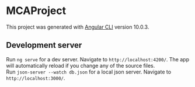 # MCAProject

This project was generated with [Angular CLI](https://github.com/angular/angular-cli) version 10.0.3.

## Development server

Run `ng serve` for a dev server. Navigate to `http://localhost:4200/`. The app will automatically reload if you change any of the source files.
<br />
Run `json-server --watch db.json` for a local json server. Navigate to `http://localhost:3000/`.
